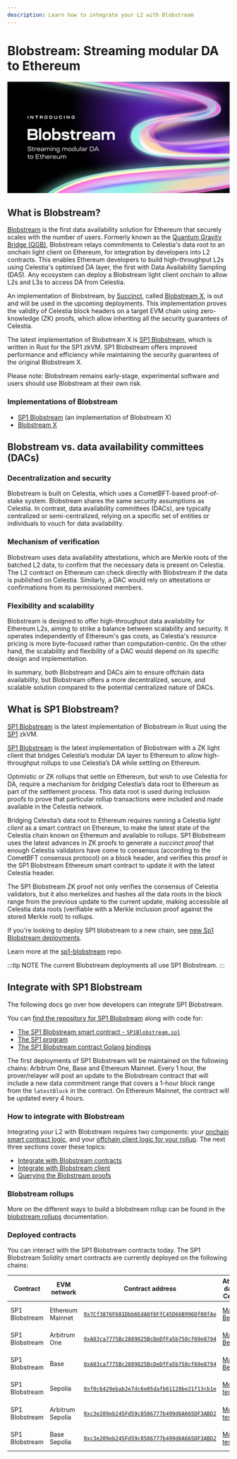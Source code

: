 ```yaml
---
description: Learn how to integrate your L2 with Blobstream
---
```


# Blobstream: Streaming modular DA to Ethereum

![Blobstream logo](/img/blobstream/blobstream_logo.png)

## What is Blobstream?

[Blobstream](https://blog.celestia.org/introducing-blobstream/)
is the first data availability solution for Ethereum that securely
scales with the number of users. Formerly known as the [Quantum Gravity Bridge (QGB)](https://blog.celestia.org/celestiums/),
Blobstream relays commitments to Celestia's data root to an onchain light client
on Ethereum, for integration by developers into L2 contracts. This enables Ethereum
developers to build high-throughput L2s using Celestia's optimised DA layer,
the first with Data Availability Sampling (DAS). Any ecosystem can deploy a
Blobstream light client onchain to allow L2s and L3s to access DA from Celestia.

An implementation of Blobstream, by [Succinct](https://platform-docs.succinct.xyz/), called
[Blobstream X](https://github.com/succinctlabs/blobstreamx), is out
and will be used in the upcoming deployments. This implementation proves the
validity of Celestia block headers on a target EVM chain using zero-knowledge (ZK)
proofs, which allow inheriting all the security
guarantees of Celestia.

The latest implementation of Blobstream X is [SP1 Blobstream](https://github.com/succinctlabs/sp1-blobstream),
which is written in Rust for the SP1 zkVM. SP1 Blobstream offers improved performance and
efficiency while maintaining the security guarantees of the original Blobstream X.

Please note: Blobstream remains early-stage, experimental software and
users should use Blobstream at their own risk.

### Implementations of Blobstream

- [SP1 Blobstream](#what-is-sp1-blobstream) (an implementation of Blobstream X)
- [Blobstream X](#what-is-blobstream-x)

## Blobstream vs. data availability committees (DACs)

### Decentralization and security

Blobstream is built on Celestia, which uses a CometBFT-based proof-of-stake
system. Blobstream shares the same security assumptions
as Celestia. In contrast, data availability committees (DACs), are typically
centralized or semi-centralized, relying on a specific set of entities or
individuals to vouch for data availability.

### Mechanism of verification

Blobstream uses data availability attestations, which are Merkle roots of
the batched L2 data, to confirm that the necessary data is present on Celestia.
The L2 contract on Ethereum can check directly with Blobstream if the data
is published on Celestia. Similarly, a DAC would rely on
attestations or confirmations from its permissioned members.

### Flexibility and scalability

Blobstream is designed to offer high-throughput data availability for Ethereum
L2s, aiming to strike a balance between scalability and security. It operates
independently of Ethereum's gas costs, as Celestia's resource pricing is more
byte-focused rather than computation-centric. On the other hand, the scalability
and flexibility of a DAC would depend on its specific design and implementation.

In summary, both Blobstream and DACs aim to ensure offchain data availability,
but Blobstream offers a more decentralized, secure, and scalable solution
compared to the potential centralized nature of DACs.

## What is SP1 Blobstream?

[SP1 Blobstream](https://github.com/succinctlabs/sp1-blobstream) is the latest implementation of Blobstream
in Rust using the [SP1](https://github.com/succinctlabs/sp1) zkVM.

[SP1 Blobstream](https://github.com/succinctlabs/sp1-blobstream) is the latest implementation of Blobstream with a
ZK light client that bridges Celestia’s modular DA layer to
Ethereum to allow high-throughput rollups to use Celestia’s DA while settling
on Ethereum.

Optimistic or ZK rollups that settle on Ethereum, but wish to use Celestia for
DA, require a mechanism for _bridging_ Celestia’s data root to Ethereum as part
of the settlement process. This data root is used during inclusion proofs to
prove that particular rollup transactions were included and made available in
the Celestia network.

Bridging Celestia’s data root to Ethereum requires running a Celestia
_light client_ as a smart contract on Ethereum, to make the latest state
of the Celestia chain known on Ethereum and available to rollups. SP1 Blobstream
uses the latest advances in ZK proofs to generate a
_succinct proof_ that enough Celestia validators have come to consensus
(according to the CometBFT consensus protocol) on a block header, and
verifies this proof in the SP1 Blobstream Ethereum smart contract to update
it with the latest Celestia header.

The SP1 Blobstream ZK proof not only verifies the consensus of
Celestia validators, but it also merkelizes and hashes all the data roots
in the block range from the previous update to the current update, making
accessible all Celestia data roots (verifiable with a Merkle inclusion proof
against the stored Merkle root) to rollups.

If you're looking to deploy SP1 blobstream to a new chain,
see [new Sp1 Blobstream deployments](/how-to-guides/sp1-blobstream-deploy.md).

Learn more at the [sp1-blobstream](https://github.com/succinctlabs/sp1-blobstream)
repo.

:::tip NOTE
The current Blobstream deployments all use SP1 Blobstream.
:::

## Integrate with SP1 Blobstream

The following docs go over how developers can integrate SP1 Blobstream.

You can [find the repository for SP1 Blobstream](https://github.com/succinctlabs/sp1-blobstream)
along with code for:

- [The SP1 Blobstream smart contract - `SP1Blobstream.sol`](https://github.com/succinctlabs/sp1-blobstream/blob/main/contracts/src/SP1Blobstream.sol)
- [The SP1 program](https://github.com/succinctlabs/sp1-blobstream/tree/main/program)
- [The SP1 Blobstream contract Golang bindings](https://github.com/succinctlabs/sp1-blobstream/blob/main/bindings/SP1Blobstream.go)

The first deployments of SP1 Blobstream will be maintained on the
following chains: Arbitrum One, Base and Ethereum Mainnet. Every 1
hour, the prover/relayer will post an update to the Blobstream contract
that will include a new data commitment range that covers a 1-hour
block range from the `latestBlock` in the contract.
On Ethereum Mainnet, the contract will be updated
every 4 hours.

### How to integrate with Blobstream

Integrating your L2 with Blobstream requires two components: your
[onchain smart contract logic](/how-to-guides/blobstream-contracts.md),
and your [offchain client logic for your rollup](/how-to-guides/blobstream-offchain.md).
The next three sections cover these
topics:

- [Integrate with Blobstream contracts](/how-to-guides/blobstream-contracts.md)
- [Integrate with Blobstream client](/how-to-guides/blobstream-offchain.md)
- [Querying the Blobstream proofs](/how-to-guides/blobstream-proof-queries.md)

### Blobstream rollups

More on the different ways to build a blobstream rollup can be found in the
[blobstream rollups](/how-to-guides/blobstream-rollups.md) documentation.

### Deployed contracts

You can interact with the SP1 Blobstream contracts today. The
SP1 Blobstream Solidity smart contracts are currently deployed on
the following chains:

<!-- markdownlint-disable MD013 -->

| Contract       | EVM network      | Contract address                                                                                                                       | Attested data on Celestia                        | Link to Celenium                                                                       |
| -------------- | ---------------- | -------------------------------------------------------------------------------------------------------------------------------------- | ------------------------------------------------ | -------------------------------------------------------------------------------------- |
| SP1 Blobstream | Ethereum Mainnet | [`0x7Cf3876F681Dbb6EdA8f6FfC45D66B996Df08fAe`](https://etherscan.io/address/0x7Cf3876F681Dbb6EdA8f6FfC45D66B996Df08fAe#events)         | [Mainnet Beta](/how-to-guides/mainnet.md)        | [Deployment on Celenium](https://celenium.io/blobstream?network=ethereum&page=1)       |
| SP1 Blobstream | Arbitrum One     | [`0xA83ca7775Bc2889825BcDeDfFa5b758cf69e8794`](https://arbiscan.io/address/0xA83ca7775Bc2889825BcDeDfFa5b758cf69e8794#events)          | [Mainnet Beta](/how-to-guides/mainnet.md)        | [Deployment on Celenium](https://celenium.io/blobstream?network=arbitrum&page=1)       |
| SP1 Blobstream | Base             | [`0xA83ca7775Bc2889825BcDeDfFa5b758cf69e8794`](https://basescan.org/address/0xA83ca7775Bc2889825BcDeDfFa5b758cf69e8794#events)         | [Mainnet Beta](/how-to-guides/mainnet.md)        | [Deployment on Celenium](https://celenium.io/blobstream?network=base&page=1)           |
| SP1 Blobstream | Sepolia          | [`0xf0c6429ebab2e7dc6e05dafb61128be21f13cb1e`](https://sepolia.etherscan.io/address/0xf0c6429ebab2e7dc6e05dafb61128be21f13cb1e#events) | [Mocha testnet](/how-to-guides/mocha-testnet.md) | [Deployment on Celenium](https://mocha.celenium.io/blobstream?network=ethereum&page=1) |
| SP1 Blobstream | Arbitrum Sepolia | [`0xc3e209eb245Fd59c8586777b499d6A665DF3ABD2`](https://sepolia.arbiscan.io/address/0xc3e209eb245Fd59c8586777b499d6A665DF3ABD2#events)  | [Mocha testnet](/how-to-guides/mocha-testnet.md) | [Deployment on Celenium](https://mocha.celenium.io/blobstream?network=arbitrum&page=1) |
| SP1 Blobstream | Base Sepolia     | [`0xc3e209eb245Fd59c8586777b499d6A665DF3ABD2`](https://sepolia.basescan.org/address/0xc3e209eb245Fd59c8586777b499d6A665DF3ABD2#events) | [Mocha testnet](/how-to-guides/mocha-testnet.md) | [Deployment on Celenium](https://mocha.celenium.io/blobstream?network=base&page=1)     |

